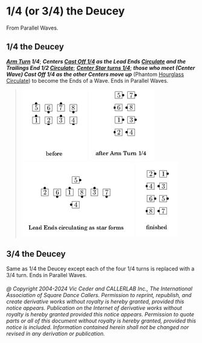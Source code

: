 
# 1/4 (or 3/4) the Deucey

From Parallel Waves.

## 1/4 the Deucey

***[Arm Turn](../b1/allemande.md) 1/4***;
***Centers [Cast Off 1/4](../ms/cast_off_three_quarters.md)
as the Lead Ends [Circulate](../b1/circulate.md)
and the Trailings End 1/2 [Circulate](../b1/circulate.md)***;
***[Center Star turns 1/4](../b1/star.md)***;
***those who meet (Center Wave) Cast
Off 1/4 as the other Centers move up*** (Phantom
[Hourglass Circulate](../a2/hourglass_circulate.md))
to become the Ends of a Wave. Ends in Parallel
Waves.

> 
> ![alt](1_4_the_deucey-1.png)
> ![alt](1_4_the_deucey-2.png)
> ![alt](1_4_the_deucey-3.png)
> ![alt](1_4_the_deucey-4.png)
> 

## 3/4 the Deucey

Same as 1/4 the Deucey except each of the four 1/4 turns 
is replaced with a 3/4 turn. Ends in Parallel Waves.

###### @ Copyright 2004-2024 Vic Ceder and CALLERLAB Inc., The International Association of Square Dance Callers. Permission to reprint, republish, and create derivative works without royalty is hereby granted, provided this notice appears. Publication on the Internet of derivative works without royalty is hereby granted provided this notice appears. Permission to quote parts or all of this document without royalty is hereby granted, provided this notice is included. Information contained herein shall not be changed nor revised in any derivation or publication.
